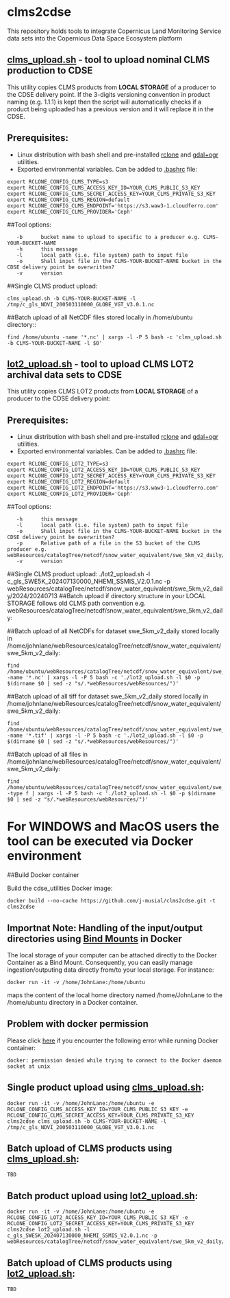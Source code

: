 # clms2cdse
This repository holds tools to integrate Copernicus Land Monitoring Service data sets into the Copernicus Data Space Ecosystem platform

## [clms_upload.sh](https://github.com/j-musial/clms2cdse/blob/main/clms_upload.sh) - tool to upload nominal CLMS production to CDSE

This utility copies CLMS products from **LOCAL STORAGE** of a producer to the CDSE delivery point. If the 3-digits versioning convention in product naming (e.g. 1.1.1) is kept then the script will automatically checks if a product being uploaded has a previous version and it will replace it in the CDSE.

## Prerequisites:

- Linux distribution with bash shell and pre-installed [rclone](https://rclone.org/docs/) and [gdal+ogr](https://gdal.org/en/stable/download.html#binaries) utilities.
- Exported environmental variables. Can be added to [.bashrc](https://www.digitalocean.com/community/tutorials/bashrc-file-in-linux) file:

```
export RCLONE_CONFIG_CLMS_TYPE=s3
export RCLONE_CONFIG_CLMS_ACCESS_KEY_ID=YOUR_CLMS_PUBLIC_S3_KEY
export RCLONE_CONFIG_CLMS_SECRET_ACCESS_KEY=YOUR_CLMS_PRIVATE_S3_KEY
export RCLONE_CONFIG_CLMS_REGION=default
export RCLONE_CONFIG_CLMS_ENDPOINT='https://s3.waw3-1.cloudferro.com'
export RCLONE_CONFIG_CLMS_PROVIDER='Ceph'
```
##Tool options:
```
   -b	   bucket name to upload to specific to a producer e.g. CLMS-YOUR-BUCKET-NAME
   -h      this message
   -l      local path (i.e. file system) path to input file
   -o      Shall input file in the CLMS-YOUR-BUCKET-NAME bucket in the CDSE delivery point be overwritten?
   -v      version
```
##Single CLMS product upload:
```
clms_upload.sh -b CLMS-YOUR-BUCKET-NAME -l /tmp/c_gls_NDVI_200503110000_GLOBE_VGT_V3.0.1.nc
```
##Batch upload of all NetCDF files stored locally in /home/ubuntu directory::
```
find /home/ubuntu -name '*.nc' | xargs -l -P 5 bash -c 'clms_upload.sh -b CLMS-YOUR-BUCKET-NAME -l $0'
```
## [lot2_upload.sh](https://github.com/j-musial/clms2cdse/blob/main/lot2_upload.sh) - tool to upload CLMS LOT2 archival data sets to CDSE

This utility copies CLMS LOT2 products from **LOCAL STORAGE** of a producer to the CDSE delivery point:
## Prerequisites:

- Linux distribution with bash shell and pre-installed [rclone](https://rclone.org/docs/) and [gdal+ogr](https://gdal.org/en/stable/download.html#binaries) utilities.
- Exported environmental variables. Can be added to [.bashrc](https://www.digitalocean.com/community/tutorials/bashrc-file-in-linux) file:

```
export RCLONE_CONFIG_LOT2_TYPE=s3
export RCLONE_CONFIG_LOT2_ACCESS_KEY_ID=YOUR_CLMS_PUBLIC_S3_KEY
export RCLONE_CONFIG_LOT2_SECRET_ACCESS_KEY=YOUR_CLMS_PRIVATE_S3_KEY
export RCLONE_CONFIG_LOT2_REGION=default
export RCLONE_CONFIG_LOT2_ENDPOINT='https://s3.waw3-1.cloudferro.com'
export RCLONE_CONFIG_LOT2_PROVIDER='Ceph'
```
##Tool options:
```
   -h      this message
   -l      local path (i.e. file system) path to input file
   -o      Shall input file in the CLMS-YOUR-BUCKET-NAME bucket in the CDSE delivery point be overwritten?
   -p	   Relative path of a file in the S3 bucket of the CLMS producer e.g. webResources/catalogTree/netcdf/snow_water_equivalent/swe_5km_v2_daily/2024/20240713
   -v      version
```
##Single CLMS product upload:
./lot2_upload.sh -l c_gls_SWE5K_202407130000_NHEMI_SSMIS_V2.0.1.nc -p webResources/catalogTree/netcdf/snow_water_equivalent/swe_5km_v2_daily/2024/20240713
##Batch upload if directory structure in your LOCAL STORAGE follows old CLMS path convention e.g. webResources/catalogTree/netcdf/snow_water_equivalent/swe_5km_v2_daily:

##Batch upload of all NetCDFs for dataset swe_5km_v2_daily stored locally in /home/johnlane/webResources/catalogTree/netcdf/snow_water_equivalent/swe_5km_v2_daily:
```
find /home/ubuntu/webResources/catalogTree/netcdf/snow_water_equivalent/swe_5km_v2_daily -name '*.nc' | xargs -l -P 5 bash -c './lot2_upload.sh -l $0 -p $(dirname $0 | sed -z "s/.*webResources/webResources/")'
```
##Batch upload of all tiff for dataset swe_5km_v2_daily stored locally in /home/johnlane/webResources/catalogTree/netcdf/snow_water_equivalent/swe_5km_v2_daily:
```
find /home/ubuntu/webResources/catalogTree/netcdf/snow_water_equivalent/swe_5km_v2_daily -name '*.tif' | xargs -l -P 5 bash -c './lot2_upload.sh -l $0 -p $(dirname $0 | sed -z "s/.*webResources/webResources/")'
```
##Batch upload of all files in /home/johnlane/webResources/catalogTree/netcdf/snow_water_equivalent/swe_5km_v2_daily:
```
find /home/ubuntu/webResources/catalogTree/netcdf/snow_water_equivalent/swe_5km_v2_daily -type f | xargs -l -P 5 bash -c './lot2_upload.sh -l $0 -p $(dirname $0 | sed -z "s/.*webResources/webResources/")'
```
# For WINDOWS and MacOS users the tool can be executed via Docker environment
##Build Docker container

Build the cdse_utilities Docker image:

```
docker build --no-cache https://github.com/j-musial/clms2cdse.git -t clms2cdse
```
## Importnat Note: Handling of the input/output directories using [Bind Mounts](https://docs.docker.com/storage/bind-mounts/) in Docker
The local storage of your computer can be attached directly to the Docker Container as a Bind Mount. Consequently, you can easily manage ingestion/outputing data directly from/to your local storage. For instance:
```
docker run -it -v /home/JohnLane:/home/ubuntu
```
maps the content of the local home directory named /home/JohnLane to the /home/ubuntu directory in a Docker container.

## Problem with docker permission

Please click [here](https://betterstack.com/community/questions/how-to-fix-docker-got-permission-denied/) if you encounter the following error while running Docker container:
```
docker: permission denied while trying to connect to the Docker daemon socket at unix
```
## Single product upload using [clms_upload.sh](https://github.com/j-musial/clms2cdse/blob/main/clms_upload.sh):
```
docker run -it -v /home/JohnLane:/home/ubuntu -e RCLONE_CONFIG_CLMS_ACCESS_KEY_ID=YOUR_CLMS_PUBLIC_S3_KEY -e RCLONE_CONFIG_CLMS_SECRET_ACCESS_KEY=YOUR_CLMS_PRIVATE_S3_KEY clms2cdse clms_upload.sh -b CLMS-YOUR-BUCKET-NAME -l /tmp/c_gls_NDVI_200503110000_GLOBE_VGT_V3.0.1.nc
```
## Batch upload of CLMS products using [clms_upload.sh](https://github.com/j-musial/clms2cdse/blob/main/clms_upload.sh):
```
TBD
```
## Batch product upload using [lot2_upload.sh](https://github.com/j-musial/clms2cdse/blob/main/lot2_upload.sh):
```
docker run -it -v /home/JohnLane:/home/ubuntu -e RCLONE_CONFIG_LOT2_ACCESS_KEY_ID=YOUR_CLMS_PUBLIC_S3_KEY -e RCLONE_CONFIG_LOT2_SECRET_ACCESS_KEY=YOUR_CLMS_PRIVATE_S3_KEY clms2cdse lot2_upload.sh -l c_gls_SWE5K_202407130000_NHEMI_SSMIS_V2.0.1.nc -p webResources/catalogTree/netcdf/snow_water_equivalent/swe_5km_v2_daily/2024/20240713
```
## Batch upload of CLMS products using [lot2_upload.sh](https://github.com/j-musial/clms2cdse/blob/main/lot2_upload.sh):
```
TBD
```
